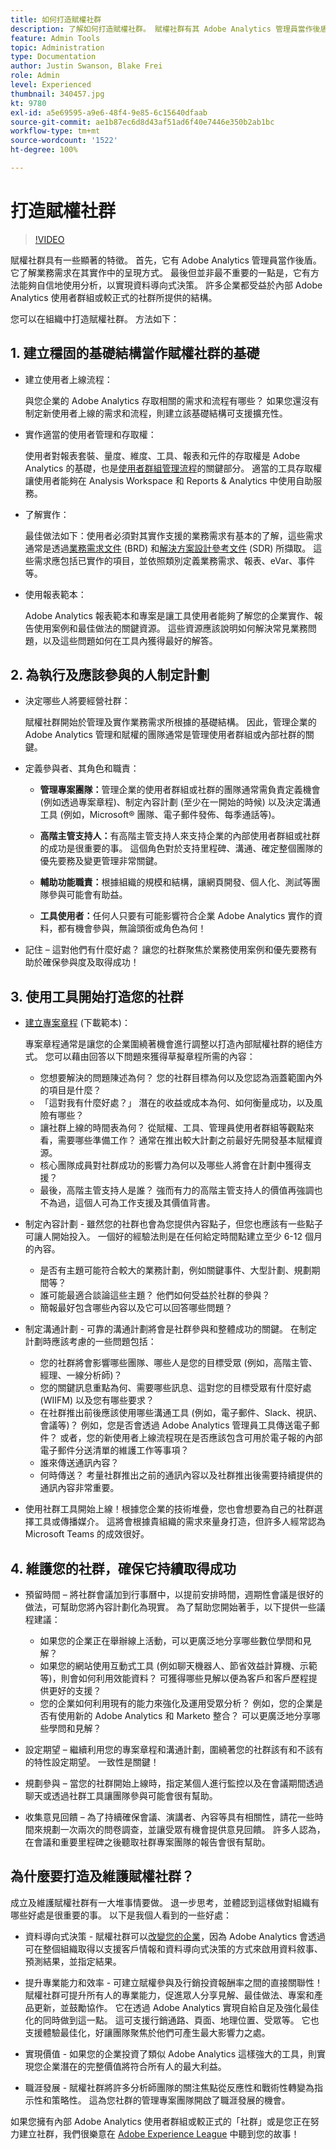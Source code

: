 ```yaml
---
title: 如何打造賦權社群
description: 了解如何打造賦權社群。 賦權社群有其 Adobe Analytics 管理員當作後盾，可了解業務需求在其實作中的呈現方式，並且有方法能夠自信地使用分析，以實現資料導向式決策。
feature: Admin Tools
topic: Administration
type: Documentation
author: Justin Swanson, Blake Frei
role: Admin
level: Experienced
thumbnail: 340457.jpg
kt: 9780
exl-id: a5e69595-a9e6-48f4-9e85-6c15640dfaab
source-git-commit: ae1b87ec6d8d43af51ad6f40e7446e350b2ab1bc
workflow-type: tm+mt
source-wordcount: '1522'
ht-degree: 100%

---
```


# 打造賦權社群

>[!VIDEO](https://video.tv.adobe.com/v/340457/?quality=12&learn=on)

賦權社群具有一些顯著的特徵。 首先，它有 Adobe Analytics 管理員當作後盾。 它了解業務需求在其實作中的呈現方式。 最後但並非最不重要的一點是，它有方法能夠自信地使用分析，以實現資料導向式決策。 許多企業都受益於內部 Adobe Analytics 使用者群組或較正式的社群所提供的結構。

您可以在組織中打造賦權社群。 方法如下：

## 1. 建立穩固的基礎結構當作賦權社群的基礎

* 建立使用者上線流程：

  與您企業的 Adobe Analytics 存取相關的需求和流程有哪些？ 如果您還沒有制定新使用者上線的需求和流程，則建立該基礎結構可支援擴充性。

* 實作適當的使用者管理和存取權：

  使用者對報表套裝、量度、維度、工具、報表和元件的存取權是 Adobe Analytics 的基礎，也是[使用者群組管理流程](https://experienceleague.adobe.com/docs/analytics/admin/admin-console/home.html?lang=zh-Hant)的關鍵部分。 適當的工具存取權讓使用者能夠在 Analysis Workspace 和 Reports &amp; Analytics 中使用自助服務。

* 了解實作：

  最佳做法如下：使用者必須對其實作支援的業務需求有基本的了解，這些需求通常是透過[業務需求文件](https://experienceleague.adobe.com/docs/analytics-learn/tutorials/implementation/implementation-basics/creating-a-business-requirements-document.html?lang=zh-Hant) (BRD) 和[解決方案設計參考文件](https://experienceleague.adobe.com/docs/analytics-learn/tutorials/implementation/implementation-basics/creating-and-maintaining-an-sdr.html?lang=zh-Hant) (SDR) 所擷取。 這些需求應包括已實作的項目，並依照類別定義業務需求、報表、eVar、事件等。

* 使用報表範本：

  Adobe Analytics 報表範本和專案是讓工具使用者能夠了解您的企業實作、報告使用案例和最佳做法的關鍵資源。 這些資源應該說明如何解決常見業務問題，以及這些問題如何在工具內獲得最好的解答。

## 2. 為執行及應該參與的人制定計劃

* 決定哪些人將要經營社群：

  賦權社群開始於管理及實作業務需求所根據的基礎結構。 因此，管理企業的 Adobe Analytics 管理和賦權的團隊通常是管理使用者群組或內部社群的關鍵。

* 定義參與者、其角色和職責：

   * **管理專案團隊：**&#x200B;管理企業的使用者群組或社群的團隊通常需負責定義機會 (例如透過專案章程)、制定內容計劃 (至少在一開始的時候) 以及決定溝通工具 (例如，Microsoft® 團隊、電子郵件發佈、每季通話等)。

   * **高階主管支持人：**&#x200B;有高階主管支持人來支持企業的內部使用者群組或社群的成功是很重要的事。 這個角色對於支持里程碑、溝通、確定整個團隊的優先要務及變更管理非常關鍵。

   * **輔助功能職責：**&#x200B;根據組織的規模和結構，讓網頁開發、個人化、測試等團隊參與可能會有助益。

   * **工具使用者：**&#x200B;任何人只要有可能影響符合企業 Adobe Analytics 實作的資料，都有機會參與，無論頭銜或角色為何！

* 記住 – 這對他們有什麼好處？ 讓您的社群聚焦於業務使用案例和優先要務有助於確保參與度及取得成功！

## 3. 使用工具開始打造您的社群

* [建立專案章程](assets/Adobe-Analytics-Empowered-Community-Project-Charter-Template.pptx) (下載範本)：

  專案章程通常是讓您的企業圍繞著機會進行調整以打造內部賦權社群的絕佳方式。 您可以藉由回答以下問題來獲得草擬章程所需的內容：

   * 您想要解決的問題陳述為何？ 您的社群目標為何以及您認為涵蓋範圍內外的項目是什麼？
   * 「這對我有什麼好處？」 潛在的收益或成本為何、如何衡量成功，以及風險有哪些？
   * 讓社群上線的時間表為何？ 從賦權、工具、管理員使用者群組等觀點來看，需要哪些準備工作？ 通常在推出較大計劃之前最好先開發基本賦權資源。
   * 核心團隊成員對社群成功的影響力為何以及哪些人將會在計劃中獲得支援？
   * 最後，高階主管支持人是誰？ 強而有力的高階主管支持人的價值再強調也不為過，這個人可為工作支援及其價值背書。

* 制定內容計劃 - 雖然您的社群也會為您提供內容點子，但您也應該有一些點子可讓人開始投入。 一個好的經驗法則是在任何給定時間點建立至少 6-12 個月的內容。

   * 是否有主題可能符合較大的業務計劃，例如關鍵事件、大型計劃、規劃期間等？
   * 誰可能最適合談論這些主題？ 他們如何受益於社群的參與？
   * 簡報最好包含哪些內容以及它可以回答哪些問題？

* 制定溝通計劃 - 可靠的溝通計劃將會是社群參與和整體成功的關鍵。 在制定計劃時應該考慮的一些問題包括：

   * 您的社群將會影響哪些團隊、哪些人是您的目標受眾 (例如，高階主管、經理、一線分析師)？
   * 您的關鍵訊息重點為何、需要哪些訊息、這對您的目標受眾有什麼好處 (WIIFM) 以及您有哪些要求？
   * 在社群推出前後應該使用哪些溝通工具 (例如，電子郵件、Slack、視訊、會議等)？ 例如，您是否會透過 Adobe Analytics 管理員工具傳送電子郵件？ 或者，您的新使用者上線流程現在是否應該包含可用於電子報的內部電子郵件分送清單的維護工作等事項？
   * 誰來傳送通訊內容？
   * 何時傳送？ 考量社群推出之前的通訊內容以及社群推出後需要持續提供的通訊內容非常重要。

* 使用社群工具開始上線！根據您企業的技術堆疊，您也會想要為自己的社群選擇工具或傳播媒介。 這將會根據貴組織的需求來量身打造，但許多人經常認為 Microsoft Teams 的成效很好。

## 4. 維護您的社群，確保它持續取得成功

* 預留時間 – 將社群會議加到行事曆中，以提前安排時間，週期性會議是很好的做法，可幫助您將內容計劃化為現實。 為了幫助您開始著手，以下提供一些議程建議：

   * 如果您的企業正在舉辦線上活動，可以更廣泛地分享哪些數位學問和見解？
   * 如果您的網站使用互動式工具 (例如聊天機器人、節省效益計算機、示範等)，則會如何利用效能資料？ 可獲得哪些見解以便為客戶和客戶歷程提供更好的支援？
   * 您的企業如何利用現有的能力來強化及運用受眾分析？ 例如，您的企業是否有使用新的 Adobe Analytics 和 Marketo 整合？ 可以更廣泛地分享哪些學問和見解？

* 設定期望 – 繼續利用您的專案章程和溝通計劃，圍繞著您的社群該有和不該有的特性設定期望。 一致性是關鍵！
* 規劃參與 – 當您的社群開始上線時，指定某個人進行監控以及在會議期間透過聊天或透過社群工具讓團隊參與可能會很有幫助。
* 收集意見回饋 – 為了持續確保會議、演講者、內容等具有相關性，請花一些時間來規劃一次兩次的問卷調查，並讓受眾有機會提供意見回饋。 許多人認為，在會議和重要里程碑之後聽取社群專案團隊的報告會很有幫助。

## 為什麼要打造及維護賦權社群？

成立及維護賦權社群有一大堆事情要做。 退一步思考，並體認到這樣做對組織有哪些好處是很重要的事。 以下是我個人看到的一些好處：

* 資料導向式決策 - 賦權社群可以[改變您的企業](https://experienceleague.adobe.com/docs/analytics-learn/tutorials/intro-to-analytics/what-can-aa-do-for-me/how-adobe-analysis-workspace-can-change-your-business.html?lang=zh-Hant)，因為 Adobe Analytics 會透過可在整個組織取得以支援客戶情報和資料導向式決策的方式來啟用資料敘事、預測結果，並指定結果。

* 提升專業能力和效率 - 可建立賦權參與及行銷投資報酬率之間的直接關聯性！ 賦權社群可提升所有人的專業能力，促進眾人分享見解、最佳做法、專案和產品更新，並鼓勵協作。 它在透過 Adobe Analytics 實現自給自足及強化最佳化的同時做到這一點。 這可支援行銷通路、頁面、地理位置、受眾等。 它也支援體驗最佳化，好讓團隊聚焦於他們可產生最大影響力之處。

* 實現價值 - 如果您的企業投資了類似 Adobe Analytics 這樣強大的工具，則實現您企業潛在的完整價值將符合所有人的最大利益。

* 職涯發展 - 賦權社群將許多分析師團隊的關注焦點從反應性和戰術性轉變為指示性和策略性。 這為您社群的管理專案團隊開啟了職涯發展的機會。

如果您擁有內部 Adobe Analytics 使用者群組或較正式的「社群」或是您正在努力建立社群，我們很樂意在 [Adobe Experience League](https://experienceleaguecommunities.adobe.com/t5/adobe-analytics-discussions/bd-p/adobe-analytics-discussions) 中聽到您的故事！
